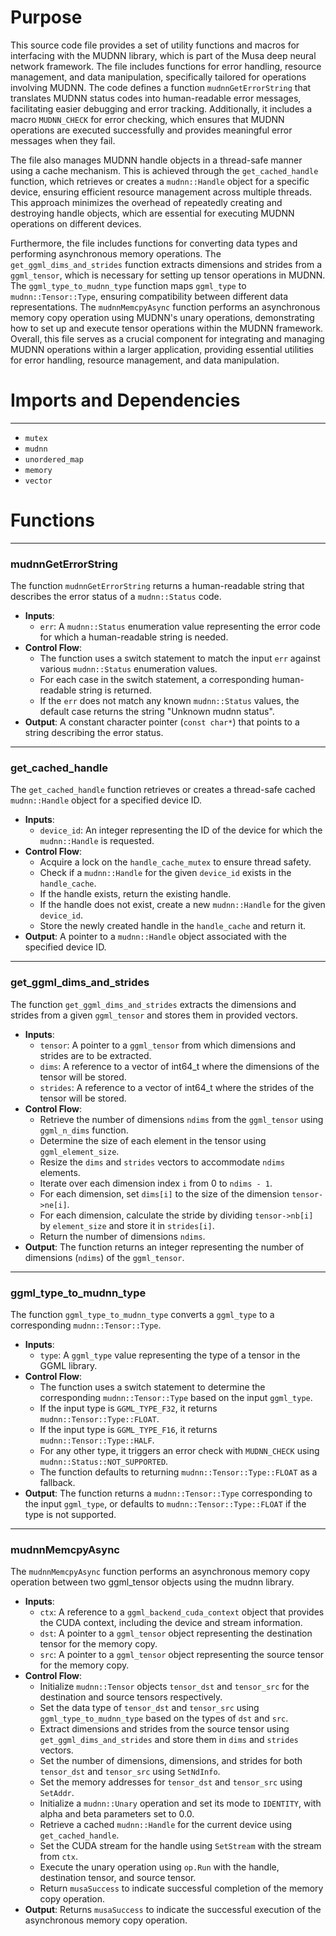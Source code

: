 # Purpose
This source code file provides a set of utility functions and macros for interfacing with the MUDNN library, which is part of the Musa deep neural network framework. The file includes functions for error handling, resource management, and data manipulation, specifically tailored for operations involving MUDNN. The code defines a function `mudnnGetErrorString` that translates MUDNN status codes into human-readable error messages, facilitating easier debugging and error tracking. Additionally, it includes a macro `MUDNN_CHECK` for error checking, which ensures that MUDNN operations are executed successfully and provides meaningful error messages when they fail.

The file also manages MUDNN handle objects in a thread-safe manner using a cache mechanism. This is achieved through the `get_cached_handle` function, which retrieves or creates a `mudnn::Handle` object for a specific device, ensuring efficient resource management across multiple threads. This approach minimizes the overhead of repeatedly creating and destroying handle objects, which are essential for executing MUDNN operations on different devices.

Furthermore, the file includes functions for converting data types and performing asynchronous memory operations. The `get_ggml_dims_and_strides` function extracts dimensions and strides from a `ggml_tensor`, which is necessary for setting up tensor operations in MUDNN. The `ggml_type_to_mudnn_type` function maps `ggml_type` to `mudnn::Tensor::Type`, ensuring compatibility between different data representations. The `mudnnMemcpyAsync` function performs an asynchronous memory copy operation using MUDNN's unary operations, demonstrating how to set up and execute tensor operations within the MUDNN framework. Overall, this file serves as a crucial component for integrating and managing MUDNN operations within a larger application, providing essential utilities for error handling, resource management, and data manipulation.
# Imports and Dependencies

---
- `mutex`
- `mudnn`
- `unordered_map`
- `memory`
- `vector`


# Functions

---
### mudnnGetErrorString
The function `mudnnGetErrorString` returns a human-readable string that describes the error status of a `mudnn::Status` code.
- **Inputs**:
    - `err`: A `mudnn::Status` enumeration value representing the error code for which a human-readable string is needed.
- **Control Flow**:
    - The function uses a switch statement to match the input `err` against various `mudnn::Status` enumeration values.
    - For each case in the switch statement, a corresponding human-readable string is returned.
    - If the `err` does not match any known `mudnn::Status` values, the default case returns the string "Unknown mudnn status".
- **Output**: A constant character pointer (`const char*`) that points to a string describing the error status.


---
### get\_cached\_handle
The `get_cached_handle` function retrieves or creates a thread-safe cached `mudnn::Handle` object for a specified device ID.
- **Inputs**:
    - `device_id`: An integer representing the ID of the device for which the `mudnn::Handle` is requested.
- **Control Flow**:
    - Acquire a lock on the `handle_cache_mutex` to ensure thread safety.
    - Check if a `mudnn::Handle` for the given `device_id` exists in the `handle_cache`.
    - If the handle exists, return the existing handle.
    - If the handle does not exist, create a new `mudnn::Handle` for the given `device_id`.
    - Store the newly created handle in the `handle_cache` and return it.
- **Output**: A pointer to a `mudnn::Handle` object associated with the specified device ID.


---
### get\_ggml\_dims\_and\_strides
The function `get_ggml_dims_and_strides` extracts the dimensions and strides from a given `ggml_tensor` and stores them in provided vectors.
- **Inputs**:
    - `tensor`: A pointer to a `ggml_tensor` from which dimensions and strides are to be extracted.
    - `dims`: A reference to a vector of int64_t where the dimensions of the tensor will be stored.
    - `strides`: A reference to a vector of int64_t where the strides of the tensor will be stored.
- **Control Flow**:
    - Retrieve the number of dimensions `ndims` from the `ggml_tensor` using `ggml_n_dims` function.
    - Determine the size of each element in the tensor using `ggml_element_size`.
    - Resize the `dims` and `strides` vectors to accommodate `ndims` elements.
    - Iterate over each dimension index `i` from 0 to `ndims - 1`.
    - For each dimension, set `dims[i]` to the size of the dimension `tensor->ne[i]`.
    - For each dimension, calculate the stride by dividing `tensor->nb[i]` by `element_size` and store it in `strides[i]`.
    - Return the number of dimensions `ndims`.
- **Output**: The function returns an integer representing the number of dimensions (`ndims`) of the `ggml_tensor`.


---
### ggml\_type\_to\_mudnn\_type
The function `ggml_type_to_mudnn_type` converts a `ggml_type` to a corresponding `mudnn::Tensor::Type`.
- **Inputs**:
    - `type`: A `ggml_type` value representing the type of a tensor in the GGML library.
- **Control Flow**:
    - The function uses a switch statement to determine the corresponding `mudnn::Tensor::Type` based on the input `ggml_type`.
    - If the input type is `GGML_TYPE_F32`, it returns `mudnn::Tensor::Type::FLOAT`.
    - If the input type is `GGML_TYPE_F16`, it returns `mudnn::Tensor::Type::HALF`.
    - For any other type, it triggers an error check with `MUDNN_CHECK` using `mudnn::Status::NOT_SUPPORTED`.
    - The function defaults to returning `mudnn::Tensor::Type::FLOAT` as a fallback.
- **Output**: The function returns a `mudnn::Tensor::Type` corresponding to the input `ggml_type`, or defaults to `mudnn::Tensor::Type::FLOAT` if the type is not supported.


---
### mudnnMemcpyAsync
The `mudnnMemcpyAsync` function performs an asynchronous memory copy operation between two ggml_tensor objects using the mudnn library.
- **Inputs**:
    - `ctx`: A reference to a `ggml_backend_cuda_context` object that provides the CUDA context, including the device and stream information.
    - `dst`: A pointer to a `ggml_tensor` object representing the destination tensor for the memory copy.
    - `src`: A pointer to a `ggml_tensor` object representing the source tensor for the memory copy.
- **Control Flow**:
    - Initialize `mudnn::Tensor` objects `tensor_dst` and `tensor_src` for the destination and source tensors respectively.
    - Set the data type of `tensor_dst` and `tensor_src` using `ggml_type_to_mudnn_type` based on the types of `dst` and `src`.
    - Extract dimensions and strides from the source tensor using `get_ggml_dims_and_strides` and store them in `dims` and `strides` vectors.
    - Set the number of dimensions, dimensions, and strides for both `tensor_dst` and `tensor_src` using `SetNdInfo`.
    - Set the memory addresses for `tensor_dst` and `tensor_src` using `SetAddr`.
    - Initialize a `mudnn::Unary` operation and set its mode to `IDENTITY`, with alpha and beta parameters set to 0.0.
    - Retrieve a cached `mudnn::Handle` for the current device using `get_cached_handle`.
    - Set the CUDA stream for the handle using `SetStream` with the stream from `ctx`.
    - Execute the unary operation using `op.Run` with the handle, destination tensor, and source tensor.
    - Return `musaSuccess` to indicate successful completion of the memory copy operation.
- **Output**: Returns `musaSuccess` to indicate the successful execution of the asynchronous memory copy operation.


